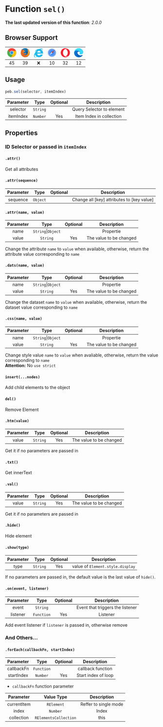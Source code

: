 # Function `sel()`
**The last updated version of this function**: *2.0.0*  
## Browser Support
| <img src="https://github.com/TechPot-Studio/svg-gallery/blob/master/chrome.svg" width="30" /> | <img src="https://github.com/TechPot-Studio/svg-gallery/blob/master/firefox.svg" width="30" /> | <img src="https://github.com/TechPot-Studio/svg-gallery/blob/master/ie.svg" width="30" /> | <img src="https://github.com/TechPot-Studio/svg-gallery/blob/master/safari.svg" width="30" /> | <img src="https://github.com/TechPot-Studio/svg-gallery/blob/master/opera.svg" width="30" /> | <img src="https://github.com/TechPot-Studio/svg-gallery/blob/master/edge.svg" width="30" /> |
| :---: | :---: | :---: | :---: | :---: | :---: |
| 45 | 39 | :x: | 10 | 32 | 12 |
## Usage
```javascript
peb.sel(selector, itemIndex)
```
| Parameter | Type | Optional | Description |
| :---: | :---: | :---: | :---: |
| selector | `String` |  | Query Selector to element |
| itemIndex | `Number` | Yes | Item Index in collection |
## Properties
### ID Selector or passed in `itemIndex`
#### `.attr()`
Get all attributes
#### `.attr(sequence)`
| Parameter | Type | Optional | Description |
| :---: | :---: | :---: | :---: |
| sequence | `Object` | |Change all \[key\] attributes to \[key value\]|
#### `.attr(name, value)`
| Parameter | Type | Optional | Description |
| :---: | :---: | :---: | :---: |
| name | `String`\|`Object` | | Propertie |
| value | `String` | Yes | The value to be changed |

Change the attribute `name` to `value` when available, otherwise, return the attribute value corresponding to `name`
#### `.dats(name, value)`
| Parameter | Type | Optional | Description |
| :---: | :---: | :---: | :---: |
| name | `String`\|`Object` | | Propertie |
| value | `String` | Yes | The value to be changed |

Change the dataset `name` to `value` when available, otherwise, return the dataset value corresponding to `name`
#### `.css(name, value)`
| Parameter | Type | Optional | Description |
| :---: | :---: | :---: | :---: |
| name | `String`\|`Object` | | Propertie |
| value | `String` | Yes | The value to be changed |

Change style value `name` to `value` when avaliable, otherwise, return the value corresponding to `name`  
**Attention:** No `use strict`
  
#### `insert(...nodes)`
Add child elements to the object
  
#### `del()`
Remove Element

#### `.htm(value)`
| Parameter | Type | Optional | Description |
| :---: | :---: | :---: | :---: |
| value | `String` | Yes | The value to be changed |

Get it if no parameters are passed in
#### `.txt()`
Get innerText
  
#### `.val()`
| Parameter | Type | Optional | Description |
| :---: | :---: | :---: | :---: |
| value | `String` | Yes | The value to be changed |

Get it if no parameters are passed in
  
#### `.hide()`
Hide element
  
#### `.show(type)`
| Parameter | Type | Optional | Description |
| :---: | :---: | :---: | :---: |
| type | `String` | Yes | value of `Element.style.display` |

If no parameters are passed in, the default value is the last value of `hide()`.

#### `.on(event, listener)`
| Parameter | Type | Optional | Description |
| :---: | :---: | :---: | :---: |
| event | `String` |  | Event that triggers the listener |
| listener | `Function` | Yes | Listener |

Add event listener if `listener` is passed in, otherwise remove
  
### And Others...
#### `.forEach(callbackFn, startIndex)`
| Parameter | Type | Optional | Description |
| :---: | :---: | :---: | :---: |
| callbackFn | `Function` |  | callback function |
| startIndex | `Number` | Yes | Start index of loop |

- `callbackFn` function parameter

| Parameter | Value Type | Description |
| :---: | :---: | :---: |
| currentItem | `RElement` | Reffer to single mode |
| index | `Number` | Index |
| collection | `RElementsCollection` | this |
